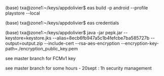 

(base) txa@zone1:~/keys/appdolivier$ eas build -p android --profile playstore --local

(base) txa@zone1:~/keys/appdolivier$ eas credentials

(base) txa@zone1:~/keys/appdolivier$ java -jar pepk.jar --keystore=keystore.jks --alias=8ecb6fb947a5c1b4fefcbe7ba585727b --output=output.zip --include-cert --rsa-aes-encryption --encryption-key-path=./encryption_public_key.pem

see master branch for FCMv1 key

see master branch for some hours - 20sept : 1h security management